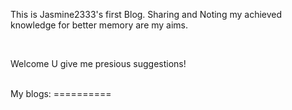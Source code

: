 <p>This is Jasmine2333's first Blog. Sharing and Noting my achieved knowledge for better memory are my aims. <p>
<br/>
<p>Welcome U give me presious suggestions!<p>
<br/>
My blogs:
==========
